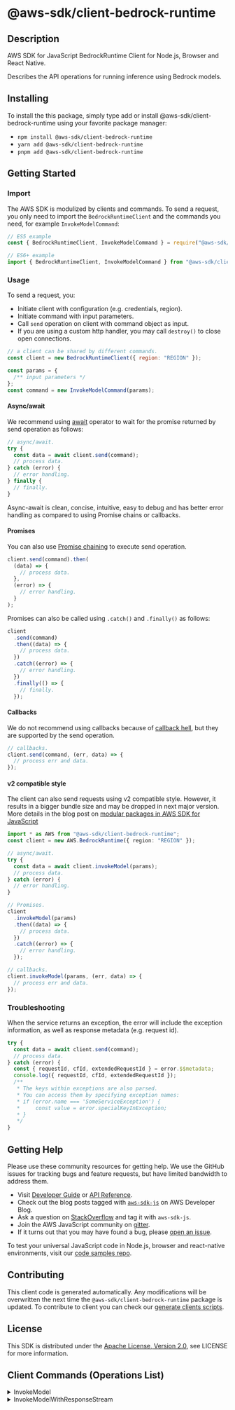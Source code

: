 <!-- generated file, do not edit directly -->

# @aws-sdk/client-bedrock-runtime

## Description

AWS SDK for JavaScript BedrockRuntime Client for Node.js, Browser and React Native.

<p>Describes the API operations for running inference using Bedrock models.</p>

## Installing

To install the this package, simply type add or install @aws-sdk/client-bedrock-runtime
using your favorite package manager:

- `npm install @aws-sdk/client-bedrock-runtime`
- `yarn add @aws-sdk/client-bedrock-runtime`
- `pnpm add @aws-sdk/client-bedrock-runtime`

## Getting Started

### Import

The AWS SDK is modulized by clients and commands.
To send a request, you only need to import the `BedrockRuntimeClient` and
the commands you need, for example `InvokeModelCommand`:

```js
// ES5 example
const { BedrockRuntimeClient, InvokeModelCommand } = require("@aws-sdk/client-bedrock-runtime");
```

```ts
// ES6+ example
import { BedrockRuntimeClient, InvokeModelCommand } from "@aws-sdk/client-bedrock-runtime";
```

### Usage

To send a request, you:

- Initiate client with configuration (e.g. credentials, region).
- Initiate command with input parameters.
- Call `send` operation on client with command object as input.
- If you are using a custom http handler, you may call `destroy()` to close open connections.

```js
// a client can be shared by different commands.
const client = new BedrockRuntimeClient({ region: "REGION" });

const params = {
  /** input parameters */
};
const command = new InvokeModelCommand(params);
```

#### Async/await

We recommend using [await](https://developer.mozilla.org/en-US/docs/Web/JavaScript/Reference/Operators/await)
operator to wait for the promise returned by send operation as follows:

```js
// async/await.
try {
  const data = await client.send(command);
  // process data.
} catch (error) {
  // error handling.
} finally {
  // finally.
}
```

Async-await is clean, concise, intuitive, easy to debug and has better error handling
as compared to using Promise chains or callbacks.

#### Promises

You can also use [Promise chaining](https://developer.mozilla.org/en-US/docs/Web/JavaScript/Guide/Using_promises#chaining)
to execute send operation.

```js
client.send(command).then(
  (data) => {
    // process data.
  },
  (error) => {
    // error handling.
  }
);
```

Promises can also be called using `.catch()` and `.finally()` as follows:

```js
client
  .send(command)
  .then((data) => {
    // process data.
  })
  .catch((error) => {
    // error handling.
  })
  .finally(() => {
    // finally.
  });
```

#### Callbacks

We do not recommend using callbacks because of [callback hell](http://callbackhell.com/),
but they are supported by the send operation.

```js
// callbacks.
client.send(command, (err, data) => {
  // process err and data.
});
```

#### v2 compatible style

The client can also send requests using v2 compatible style.
However, it results in a bigger bundle size and may be dropped in next major version. More details in the blog post
on [modular packages in AWS SDK for JavaScript](https://aws.amazon.com/blogs/developer/modular-packages-in-aws-sdk-for-javascript/)

```ts
import * as AWS from "@aws-sdk/client-bedrock-runtime";
const client = new AWS.BedrockRuntime({ region: "REGION" });

// async/await.
try {
  const data = await client.invokeModel(params);
  // process data.
} catch (error) {
  // error handling.
}

// Promises.
client
  .invokeModel(params)
  .then((data) => {
    // process data.
  })
  .catch((error) => {
    // error handling.
  });

// callbacks.
client.invokeModel(params, (err, data) => {
  // process err and data.
});
```

### Troubleshooting

When the service returns an exception, the error will include the exception information,
as well as response metadata (e.g. request id).

```js
try {
  const data = await client.send(command);
  // process data.
} catch (error) {
  const { requestId, cfId, extendedRequestId } = error.$$metadata;
  console.log({ requestId, cfId, extendedRequestId });
  /**
   * The keys within exceptions are also parsed.
   * You can access them by specifying exception names:
   * if (error.name === 'SomeServiceException') {
   *     const value = error.specialKeyInException;
   * }
   */
}
```

## Getting Help

Please use these community resources for getting help.
We use the GitHub issues for tracking bugs and feature requests, but have limited bandwidth to address them.

- Visit [Developer Guide](https://docs.aws.amazon.com/sdk-for-javascript/v3/developer-guide/welcome.html)
  or [API Reference](https://docs.aws.amazon.com/AWSJavaScriptSDK/v3/latest/index.html).
- Check out the blog posts tagged with [`aws-sdk-js`](https://aws.amazon.com/blogs/developer/tag/aws-sdk-js/)
  on AWS Developer Blog.
- Ask a question on [StackOverflow](https://stackoverflow.com/questions/tagged/aws-sdk-js) and tag it with `aws-sdk-js`.
- Join the AWS JavaScript community on [gitter](https://gitter.im/aws/aws-sdk-js-v3).
- If it turns out that you may have found a bug, please [open an issue](https://github.com/aws/aws-sdk-js-v3/issues/new/choose).

To test your universal JavaScript code in Node.js, browser and react-native environments,
visit our [code samples repo](https://github.com/aws-samples/aws-sdk-js-tests).

## Contributing

This client code is generated automatically. Any modifications will be overwritten the next time the `@aws-sdk/client-bedrock-runtime` package is updated.
To contribute to client you can check our [generate clients scripts](https://github.com/aws/aws-sdk-js-v3/tree/main/scripts/generate-clients).

## License

This SDK is distributed under the
[Apache License, Version 2.0](http://www.apache.org/licenses/LICENSE-2.0),
see LICENSE for more information.

## Client Commands (Operations List)

<details>
<summary>
InvokeModel
</summary>

[Command API Reference](https://docs.aws.amazon.com/AWSJavaScriptSDK/v3/latest/clients/client-bedrock-runtime/classes/invokemodelcommand.html) / [Input](https://docs.aws.amazon.com/AWSJavaScriptSDK/v3/latest/clients/client-bedrock-runtime/interfaces/invokemodelcommandinput.html) / [Output](https://docs.aws.amazon.com/AWSJavaScriptSDK/v3/latest/clients/client-bedrock-runtime/interfaces/invokemodelcommandoutput.html)

</details>
<details>
<summary>
InvokeModelWithResponseStream
</summary>

[Command API Reference](https://docs.aws.amazon.com/AWSJavaScriptSDK/v3/latest/clients/client-bedrock-runtime/classes/invokemodelwithresponsestreamcommand.html) / [Input](https://docs.aws.amazon.com/AWSJavaScriptSDK/v3/latest/clients/client-bedrock-runtime/interfaces/invokemodelwithresponsestreamcommandinput.html) / [Output](https://docs.aws.amazon.com/AWSJavaScriptSDK/v3/latest/clients/client-bedrock-runtime/interfaces/invokemodelwithresponsestreamcommandoutput.html)

</details>
